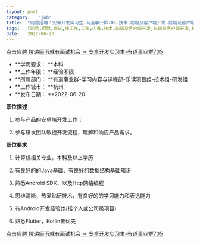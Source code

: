```yaml
---
layout:	post
category:	"job"
title:	"网易招聘：安卓开发实习生-有道事业群705-技术-前端及客户端开发-前端及客户端开发-杭州本科经验不限"
tags:	[网易,招聘,面试,找工作,工作,内推,技术,前端及客户端开发,前端及客户端开发,杭州,本科,经验不限]
date:	2022-06-20
---
```


[点击应聘 投递简历就有面试机会 ->  安卓开发实习生-有道事业群705](http://mobile.bole.netease.com/bole/boleDetail?id=38536&employeeId=346f03c3cda5f04c&key=all)



- **学历要求： **本科
- **工作年限： **经验不限
- **所属部门： **有道事业群-学习内容与课程部-乐读项目组-技术组-研发组
- **工作城市： **杭州
- **发布日期： **2022-06-20



**职位描述**

1. 参与产品的安卓端开发工作；

2. 参与研发团队敏捷开发流程，理解和响应产品需求。

	





**职位要求**

1. 计算机相关专业，本科及以上学历

2. 有良好的的Java基础、有良好的数据结构基础知识

3. 熟悉Android SDK，以及Http网络编程

4. 思维清晰，热爱钻研技术，有良好的的学习能力和表达能力

5. 有Android开发经验(包括个人或公司级项目)

6. 熟悉Flutter，Kotlin者优先



[点击应聘 投递简历就有面试机会 ->  安卓开发实习生-有道事业群705](http://mobile.bole.netease.com/bole/boleDetail?id=38536&employeeId=346f03c3cda5f04c&key=all)